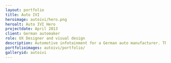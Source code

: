 ```yaml
---
layout: portfolio
title: Auto IVI
heroimage: autoivi/hero.png
heroalt: Auto IVI Hero
projectdate: April 2013
client: German automaker
role: UX Designer and visual design
description: Automotive infotainment for a German auto manufacturer. This project lasted two weeks and was primarily designed for tradeshows displaying what the manufacturer is capable of. This was a solo project with limited input from my team. I was the primary designer responsible for creating an IA, deciding which pages to showcase in a visual design, and the visual design work.
portfolioimages: autoivi/portfolio/
galleryid: autoivi
---
```

